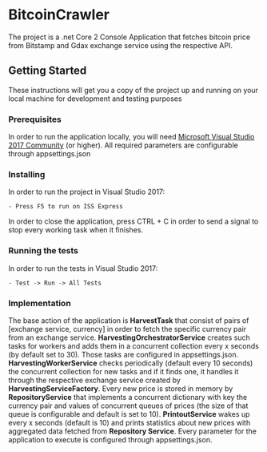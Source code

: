 # BitcoinCrawler

The project is a .net Core 2 Console Application that fetches bitcoin price from Bitstamp and Gdax exchange service using the respective API.

## Getting Started

These instructions will get you a copy of the project up and running on your local machine for development and testing purposes

### Prerequisites

In order to run the application locally, you will need [Microsoft Visual Studio 2017 Community](https://www.visualstudio.com/vs/community/) (or higher). 
All required parameters are configurable through appsettings.json

### Installing

In order to run the project in Visual Studio 2017:

```
- Press F5 to run on ISS Express
```

In order to close the application, press CTRL + C in order to send a signal to stop every working task when it finishes.

### Running the tests

In order to run the tests in Visual Studio 2017:

```
- Test -> Run -> All Tests
```

### Implementation 

The base action of the application is **HarvestTask** that consist of pairs of [exchange service, currency] in order to fetch the specific currency pair from an exchange service. 
**HarvestingOrchestratorService** creates such tasks for workers and adds them in a concurrent collection every x seconds (by default set to 30). Those tasks are configured in appsettings.json.
**HarvestingWorkerService** checks periodically (default every 10 seconds) the concurrent collection for new tasks and if it finds one, it handles it through the respective exchange service created by **HarvestingServiceFactory**.
Every new price is stored in memory by **RepositoryService** that implements a concurrent dictionary with key the currency pair and values of concurrent queues of prices (the size of that queue is configurable and default is set to 10).
**PrintoutService** wakes up every x seconds (default is 10) and prints statistics about new prices with aggregated data fetched from **Repository Service**.
Every parameter for the application to execute is configured through appsettings.json.